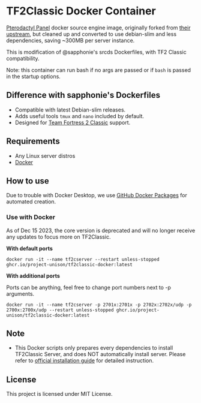# TF2Classic Docker Container
[Pterodactyl Panel](https://pterodactyl.io/) docker source engine image, originally forked from [their upstream](https://github.com/parkervcp/images/tree/ubuntu/source), but cleaned up and converted to use debian-slim and less dependencies, saving ~300MB per server instance.

This is modification of @sapphonie's srcds Dockerfiles, with TF2 Classic compatibility.

Note: this container can run bash if no args are passed or if `bash` is passed in the startup options.

## Difference with sapphonie's Dockerfiles
* Compatible with latest Debian-slim releases.
* Adds useful tools `tmux` and `nano` included by default.
* Designed for [Team Fortress 2 Classic](https://tf2classic.com) support.

## Requirements
* Any Linux server distros
* [Docker](https://www.docker.com/)

## How to use
Due to trouble with Docker Desktop, we use [GitHub Docker Packages](https://github.com/features/packages) for automated creation.

### Use with Docker
As of Dec 15 2023, the core version is deprecated and will no longer receive any updates to focus more on TF2Classic.

**With default ports**
```
docker run -it --name tf2cserver --restart unless-stopped ghcr.io/project-unison/tf2classic-docker:latest
```

**With additional ports**

Ports can be anything, feel free to change port numbers next to -p arguments.

```
docker run -it --name tf2cserver -p 2701x:2701x -p 2702x:2702x/udp -p 2700x:2700x/udp --restart unless-stopped ghcr.io/project-unison/tf2classic-docker:latest
```

## Note
* This Docker scripts only prepares every dependencies to install TF2Classic Server, and does NOT automatically install server. Please refer to [official installation guide](https://wiki.tf2classic.com/wiki/Dedicated_Linux_server) for detailed instruction.

## License
This project is licensed under MIT License.